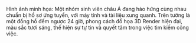 Hình ảnh minh họa: Một nhóm sinh viên châu Á đang hào hứng cùng nhau chuẩn bị hồ sơ ứng tuyển, với máy tính và tài liệu xung quanh. Trên tường là một đồng hồ đếm ngược 24 giờ, phong cách đồ họa 3D Render hiện đại, màu sắc tươi sáng, thể hiện sự tự tin và quyết tâm trong việc tìm kiếm công việc.